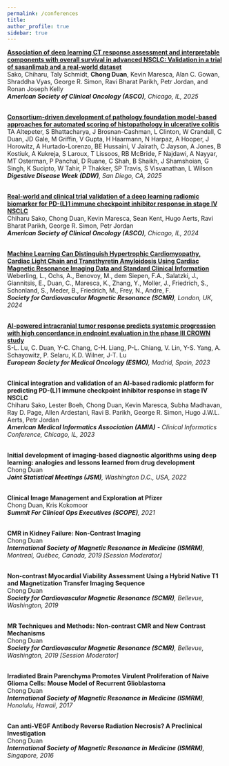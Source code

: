 ```yaml
---
permalink: /conferences
title: 
author_profile: true
sidebar: true
---
```

**[Association of deep learning CT response assessment and interpretable components with overall survival in advanced NSCLC: Validation in a trial of sasanlimab and a real-world dataset](https://ascopubs.org/doi/abs/10.1200/JCO.2025.43.16_suppl.1559)**  
Sako, Chiharu, Taly Schmidt, **Chong Duan**, Kevin Maresca, Alan C. Gowan, Shraddha Vyas, George R. Simon, Ravi Bharat Parikh, Petr Jordan, and Ronan Joseph Kelly     
_**American Society of Clinical Oncology (ASCO)**, Chicago, IL, 2025_
<br />
<br />

**[Consortium-driven development of pathology foundation model-based approaches for automated scoring of histopathology in ulcerative colitis](https://eposters.ddw.org/ddw/2025/ddw-2025/4156056/christina.jayson.consortium-driven.development.of.pathology.foundation.html?f=listing%3D0%2Abrowseby%3D8%2Asortby%3D1%2Asearch%3Dconsortium)**  
TA Altepeter, S Bhattacharya, J Brosnan-Cashman, L Clinton, W Crandall, C Duan, JD Gale, M Griffin, V Gupta, H Haarmann, N Harpaz, A Hooper, J Horowitz, A Hurtado-Lorenzo, BE Hussaini, V Jairath, C Jayson, A Jones, B Kostiuk, A Kukreja, S Laroux, T Lissoos, RB McBride, F Najdawi, A Nayyar, MT Osterman, P Panchal, D Ruane, C Shah, B Shaikh, J Shamshoian, G Singh, K Sucipto, W Tahir, P Thakker, SP Travis, S Visvanathan, L Wilson     
_**Digestive Disease Week (DDW)**, San Diego, CA, 2025_
<br />
<br />

**[Real-world and clinical trial validation of a deep learning radiomic biomarker for PD-(L)1 immune checkpoint inhibitor response in stage IV NSCLC](https://ascopubs.org/doi/10.1200/JCO.2024.42.16_suppl.102)**  
Chiharu Sako, Chong Duan, Kevin Maresca, Sean Kent, Hugo Aerts, Ravi Bharat Parikh, George R. Simon, Petr Jordan     
_**American Society of Clinical Oncology (ASCO)**, Chicago, IL, 2024_
<br />
<br />

**[Machine Learning Can Distinguish Hypertrophic Cardiomyopathy, Cardiac Light Chain and Transthyretin Amyloidosis Using Cardiac Magnetic Resonance Imaging Data and Standard Clinical Information](https://doi.org/10.1016/j.jocmr.2024.100166)**  
Weberling, L., Ochs, A., Benovoy, M., dem Siepen, F.A., Salatzki, J., Giannitsis, E., Duan, C., Maresca, K., Zhang, Y., Moller, J., Friedrich, S., Schonland, S., Meder, B., Friedrich, M., Frey, N., Andre, F.     
_**Society for Cardiovascular Magnetic Resonance (SCMR)**, London, UK, 2024_
<br />
<br />

**[AI-powered intracranial tumor response predicts systemic progression with high concordance in endpoint evaluation in the phase III CROWN study](https://doi.org/10.1016/j.annonc.2023.09.2452)**  
S-L. Lu, C. Duan, Y-C. Chang, C-H. Liang, P-L. Chiang, V. Lin, Y-S. Yang, A. Schayowitz, P. Selaru, K.D. Wilner, J-T. Lu   
_**European Society for Medical Oncology (ESMO)**, Madrid, Spain, 2023_
<br />
<br />

**Clinical integration and validation of an AI-based radiomic platform for predicting PD-(L)1 immune checkpoint inhibitor response in stage IV NSCLC**  
Chiharu Sako, Lester Boeh, Chong Duan, Kevin Maresca, Subha Madhavan, Ray D. Page, Allen Ardestani, Ravi B. Parikh, George R. Simon, Hugo J.W.L. Aerts, Petr Jordan  
_**American Medical Informatics Association (AMIA)** - Clinical Informatics Conference, Chicago, IL, 2023_
<br />
<br />

**Initial development of imaging-based diagnostic algorithms using deep learning: analogies and lessons learned from drug development**  
Chong Duan  
_**Joint Statistical Meetings (JSM)**, Washington D.C., USA, 2022_
<br />
<br />

**Clinical Image Management and Exploration at Pfizer**  
Chong Duan, Kris Kokomoor  
_**Summit For Clinical Ops Executives (SCOPE)**, 2021_
<br />
<br />

**CMR in Kidney Failure: Non-Contrast Imaging**  
Chong Duan  
_**International Society of Magnetic Resonance in Medicine (ISMRM)**, Montreal, Québec, Canada, 2019 [Session Moderator]_
<br />
<br />

**Non-contrast Myocardial Viability Assessment Using a Hybrid Native T1 and Magnetization Transfer Imaging Sequence**  
Chong Duan  
_**Society for Cardiovascular Magnetic Resonance (SCMR)**, Bellevue, Washington, 2019_
<br />
<br />

**MR Techniques and Methods: Non-contrast CMR and New Contrast Mechanisms**  
Chong Duan  
_**Society for Cardiovascular Magnetic Resonance (SCMR)**, Bellevue, Washington, 2019 [Session Moderator]_ 
<br />
<br />

**Irradiated Brain Parenchyma Promotes Virulent Proliferation of Naive Glioma Cells: Mouse Model of Recurrent Glioblastoma**  
Chong Duan  
_**International Society of Magnetic Resonance in Medicine (ISMRM)**, Honolulu, Hawaii, 2017_
<br />
<br />

**Can anti-VEGF Antibody Reverse Radiation Necrosis? A Preclinical Investigation**  
Chong Duan  
_**International Society of Magnetic Resonance in Medicine (ISMRM)**, Singapore, 2016_
<br />
<br />